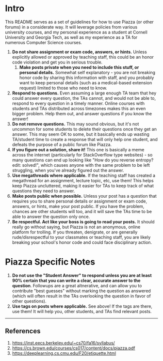 # Intro
This README serves as a set of guidelines for how to use Piazza (or other forums) in a considerate way. It will leverage policies from various university courses, and my personal experience as a student at Cornell University and Georgia Tech, as well as my experience as a TA for numerous Computer Science courses.

1. **Do not share assignment or exam code, answers, or hints.** Unless explicitly allowed or approved by teaching staff, this could be an honor code violation and get you in serious trouble.
    1. **Make posts private when you need to include this stuff, or personal details.** Somewhat self explanatory - you are not breaking honor code by sharing this information with staff, and you probably want to keep personal details (such as a medical-based extension request) limited to those who need to know.
1. **Respond to questions.**  Even assuming a large enough TA team that hey could answer every question, the TAs cannot, and would not be able to, respond to every question in a timely manner. Online courses with students and TAs distributed across timezones makes this an even bigger problem. Help them out, and answer questions if you know the answer!
1. **Do not remove questions.** This may sound obvious, but it's not uncommon for some students to delete their questions once they get an answer. This may seem OK to some, but it basically ends up wasting TA/student time to create a response that will only help one student, and defeats the purpose of a public forum like Piazza.
1. **If you figure out a solution, share it!** This one is basically a meme across the internet (particularly for StackOverflow type websites) - so many questions can end up looking like "How do you reverse entropy? edit: solved!", which causes anyone with the same problem to be left struggling, when you've already figured out the answer.
1. **Use megathreads where applicable.** If the teaching staff has created a megathread for an assignment, lecture topic, etc, use them! This helps keep Piazza uncluttered, making it easier for TAs to keep track of what questions they need to answer.
1. **Make posts public when possible.** Unless your post has a question that requires you to share personal details or assignment or exam code, answers, or hints, make your post public. If you have the problem, chances are other students will too, and it will save the TAs time to be able to answer the question only once.
1. **Be respectful. Act like your boss is going to read your posts.** It should really go without saying, but Piazza is not an anonymous, online platform for trolling. If you threaten, denigrate, or are generally rude/disrespectful to your classmates or teaching staff, you are likely breaking your school's honor code and could face disciplinary action.

# Piazza Specific Notes
1. **Do not use the "Student Answer" to respond unless you are at least 90% certain that you can write a clear, accurate answer to the question**. Followups are a great altnerative, and can allow you to contribute "best guesses" without marking the question as answered (which will often result in the TAs overlooking the question in favor of other questions).
1. **Use tags on posts where applicable.** See above! If the tags are there, use them! It will help you, other students, and TAs find relevant posts.

------------------------

## References
1. https://inst.eecs.berkeley.edu/~cs70/fa16/syllabus/
1. https://cs.brown.edu/courses/cs017/content/docs/piazza.pdf
1. https://deeplearning.cs.cmu.edu/F20/etiquette.html
